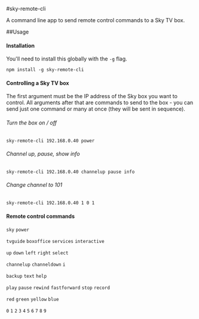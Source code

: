 #sky-remote-cli

A command line app to send remote control commands to a Sky TV box.

##Usage

#### Installation

You'll need to install this globally with the `-g` flag.

```
npm install -g sky-remote-cli
```

#### Controlling a Sky TV box

The first argument must be the IP address of the Sky box you want to control. All arguments after that are commands to send to the box - you can send just one command or many at once (they will be sent in sequence).

###### Turn the box on / off
```
sky-remote-cli 192.168.0.40 power
```

###### Channel up, pause, show info
```
sky-remote-cli 192.168.0.40 channelup pause info
```

###### Change channel to 101
```
sky-remote-cli 192.168.0.40 1 0 1
```

#### Remote control commands

`sky` `power`

`tvguide` `boxoffice` `services` `interactive`

`up` `down` `left` `right` `select`

`channelup` `channeldown` `i`

`backup` `text` `help`

`play` `pause` `rewind` `fastforward` `stop` `record`

`red` `green` `yellow` `blue`

`0` `1` `2` `3` `4` `5` `6` `7` `8` `9`